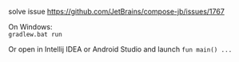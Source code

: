 solve issue https://github.com/JetBrains/compose-jb/issues/1767  

On Windows:  
`gradlew.bat run`  

Or open in Intellij IDEA or Android Studio and launch
`fun main() ...`

